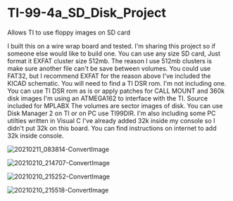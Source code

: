 # TI-99-4a_SD_Disk_Project
Allows TI to use floppy images on SD card

I built this on a wire wrap board and tested.
I'm sharing this project so if someone else would like to build one.
You can use any size SD card, Just format it EXFAT cluster size 512mb.
The reason I use 512mb clusters is make sure another file can't be save between volumes.
You could use FAT32, but I recommend EXFAT for the reason above
I've included the KICAD schematic.
You will need to find a TI DSR rom. I'm not including one.
You can use TI DSR rom as is or apply patches for CALL MOUNT and 360k disk images
I'm using an ATMEGA162 to interface with the TI. Source included for MPLABX
The volumes are sector images of disk.
You can use Disk Manager 2 on TI or on PC use TI99DIR.
I'm also including some PC utilties written in Visual C
I've already added 32k inside my console so I didn't put 32k on this board.
You can find instructions on internet to add 32k inside console.

![20210211_083814-ConvertImage](https://user-images.githubusercontent.com/6753466/107653626-736e0500-6c47-11eb-956a-0ce666fc9371.jpg)

![20210210_214707-ConvertImage](https://user-images.githubusercontent.com/6753466/107653811-a7492a80-6c47-11eb-9e17-8fb9d23c6c07.jpg)

![20210210_215252-ConvertImage](https://user-images.githubusercontent.com/6753466/107654000-d8295f80-6c47-11eb-8724-41792cc1835e.jpg)

![20210210_215518-ConvertImage](https://user-images.githubusercontent.com/6753466/107654174-0313b380-6c48-11eb-8869-f22a397665a8.jpg)
